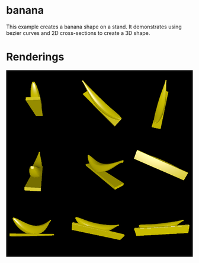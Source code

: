# banana

This example creates a banana shape on a stand. It demonstrates using bezier curves and 2D cross-sections to create a 3D shape.

# Renderings

![Rendering of the model](rendering.png)
